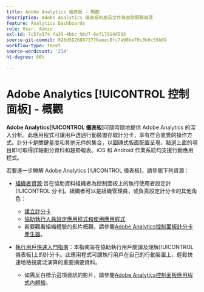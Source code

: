```yaml
---
title: Adobe Analytics 儀表板 - 概觀
description: Adobe Analytics 儀表板的產品文件與自助服務資源
feature: Analytics Dashboards
role: User, Admin
exl-id: 7c5fa374-fa39-4bbc-9bd7-0ef17914d593
source-git-commit: 020d59268873776aeec8fc7a90be70c3b6c55b69
workflow-type: tm+mt
source-wordcount: '214'
ht-degree: 66%

---
```


# Adobe Analytics [!UICONTROL 控制面板] - 概觀

**Adobe Analytics[!UICONTROL  儀表板]**&#x200B;可隨時隨地提供 Adobe Analytics 的深入分析。此應用程式可讓用戶透過行動裝置存取計分卡，享有符合直覺的操作方式。計分卡是關鍵量度和其他元件的集合，以圖磚式版面配置呈現，點選上面的項目即可取得詳細劃分資料和趨勢報表。iOS 和 Android 作業系統均支援行動應用程式。

若要進一步瞭解 Adobe Analytics [!UICONTROL 儀表板]，請參閱下列資源：

* [組織者資源](/help/mobile-app/curator.md):旨在協助資料組織者為控制面板上的執行使用者設定計 [!UICONTROL 分卡]。組織者可以是組織管理員，或負責設定計分卡的其他角色：

   * [建立計分卡](/help/mobile-app/create-scorecard.md)
   * [協助執行人員設定應用程式和使用應用程式](/help/mobile-app/set-up-execs.md)
   * 若要觀看組織體驗的影片概觀，請參閱[Adobe Analytics控制面板計分卡產生器](https://experienceleague.adobe.com/docs/analytics-learn/tutorials/additional-tools/analytics-dashboards/adobe-analytics-dashboards-scorecard-builder.html?lang=zh-Hant)。


* [執行用戶快速入門指南](/help/mobile-app/executive.md)：本指南旨在協助執行用戶閱讀及理解[!UICONTROL 儀表板]上的計分卡。此應用程式可讓執行用戶在自己的行動裝置上，輕鬆快速地檢視廣泛演算的重要摘要資料。

   * 如需反白標示這項資訊的影片，請參閱[Adobe Analytics控制面板應用程式內體驗](https://experienceleague.adobe.com/docs/analytics-learn/tutorials/additional-tools/analytics-dashboards/adobe-analytics-dashboards-in-app-experience.html?lang=zh-Hant)。
